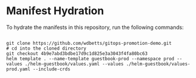 
# Manifest Hydration

To hydrate the manifests in this repository, run the following commands:

```shell

git clone https://github.com/wdbetts/gitops-promotion-demo.git
# cd into the cloned directory
git checkout 4b9e7abd3bdbe17d9c1d825e3a3043f4fa80bc63
helm template . --name-template guestbook-prod --namespace prod --values ./helm-guestbook/values.yaml --values ./helm-guestbook/values-prod.yaml --include-crds
```